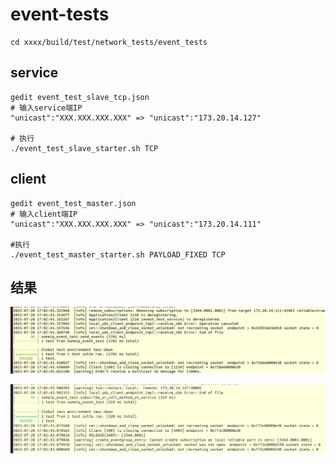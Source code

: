 # event-tests
    cd xxxx/build/test/network_tests/event_tests
## service
    gedit event_test_slave_tcp.json
    # 输入service端IP
    "unicast":"XXX.XXX.XXX.XXX" => "unicast":"173.20.14.127"

    # 执行
    ./event_test_slave_starter.sh TCP
## client
    gedit event_test_master.json
    # 输入client端IP
    "unicast":"XXX.XXX.XXX.XXX" => "unicast":"173.20.14.111"

    #执行
    ./event_test_master_starter.sh PAYLOAD_FIXED TCP
## 结果
![service端测试截图](pic/event-tests-service.png)

![client端测试截图](pic/event-tests-client.png)